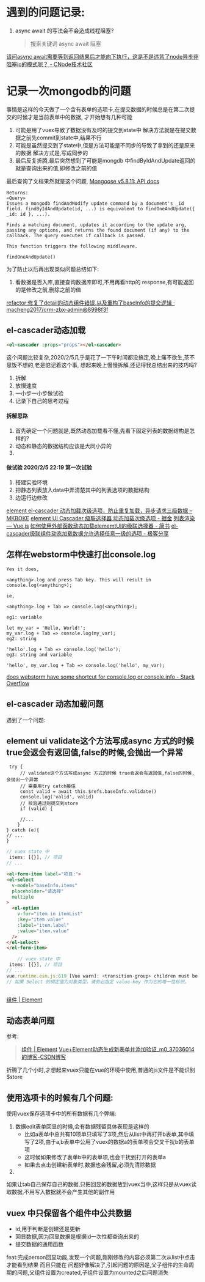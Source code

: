 # 遇到的问题记录:
1. async await 的写法会不会造成线程阻塞? 

    >搜索关键词 async await 阻塞 

[请问async await需要等到返回结果后才能向下执行，这是不是违背了node异步非阻塞io的模式呢？ - CNode技术社区](https://cnodejs.org/topic/57d289dcdd64a7dd387f387e)

# 记录一次mongodb的问题

事情是这样的今天做了一个含有表单的选项卡,在提交数据的时候总是在第二次提交的时候才是当前表单中的数据,
才开始想有几种可能
1. 可能是用了vuex导致了数据没有及时的提交到state中 解决方法就是在提交数据之前先commit到state中,结果不行
2. 可能是虽然提交到了state中,但是方法可能是不同步的导致了拿到的还是原来的数据 解决方式是,写成同步的
3. 最后反复折腾,最后突然想到了可能是mongdb 中findByIdAndUpdate返回的就是查询出来的值,即修改之前的值

最后查询了文档果然就是这个问题,
[Mongoose v5.8.11: API docs](https://mongoosejs.com/docs/api.html#model_Model.findByIdAndUpdate)

    Returns:
    «Query»
    Issues a mongodb findAndModify update command by a document's _id field. findByIdAndUpdate(id, ...) is equivalent to findOneAndUpdate({ _id: id }, ...).
    
    Finds a matching document, updates it according to the update arg, passing any options, and returns the found document (if any) to the callback. The query executes if callback is passed.
    
    This function triggers the following middleware.
    
    findOneAndUpdate()

为了防止以后再出现类似问题总结如下:
1. 看数据是否入库,直接查询数据库即可,不用再看http的 response,有可能返回的是修改之前,删除之前的值

[refactor:修复了detail的动态组件错误,以及重构了baseInfo的提交逻辑 · macheng2017/crm-zbx-admin@8998f3f](https://github.com/macheng2017/crm-zbx-admin/commit/8998f3f11c30239216b3cbac0aba3768cda29d28)

## el-cascader动态加载
```html
<el-cascader :props="props"></el-cascader>
```

这个问题比较复杂,2020/2/5几乎是花了一下午时间都没搞定,晚上痛不欲生,茶不思饭不想的,老是惦记着这个事,
想起来晚上慢慢拆解,还记得我总结出来的技巧吗?
1. 拆解
2. 放慢速度
3. 一小步一小步做试验
4. 记录下自己的思考过程

#### 拆解思路
1. 首先确定一个问题就是,既然动态加载看不懂,先看下固定列表的数据结构是怎样的?
2. 动态和静态的数据结构应该是大同小异的
3. 

#### 做试验 2020/2/5 22:19 第一次试验
1. 搭建实验环境
2. 把静态列表放入data中弄清楚其中的列表选项的数据结构
3. 边运行边修改





[element el-cascader 动态加载次级选项，防止重复加载，异步请求三级数据 – MKBOKE](https://www.mkboke.com/note-book/146/)
[element UI Cascader 级联选择器 动态加载次级选项 - 掘金](https://juejin.im/post/5bd90f67e51d452ef37d4541)
[列表渲染 — Vue.js](https://cn.vuejs.org/v2/guide/list.html#%E6%B3%A8%E6%84%8F%E4%BA%8B%E9%A1%B9)
[如何使用外部函数动态加载elememtUI的级联选择器 - 简书](https://www.jianshu.com/p/91a409bc59f2)
[el-cascader级联组件动态加载数据允许选择任意一级的选项 - 极客分享](https://www.geek-share.com/detail/2769427712.html)

## 怎样在webstorm中快速打出console.log


    Yes it does,
    
    <anything>.log and press Tab key. This will result in console.log(<anything>);
    
    ie,
    
    <anything>.log + Tab => console.log(<anything>);
    
    eg1: variable
    
    let my_var = 'Hello, World!';
    my_var.log + Tab => console.log(my_var);
    eg2: string
    
    'hello'.log + Tab => console.log('hello');
    eg3: string and variable
    
    'hello', my_var.log + Tab => console.log('hello', my_var);
    

[does webstorm have some shortcut for console.log or console.info - Stack Overflow](https://stackoverflow.com/questions/32960725/does-webstorm-have-some-shortcut-for-console-log-or-console-info)

## el-cascader 动态加载问题

遇到了一个问题:


## element ui validate这个方法写成async 方式的时候 true会返会有返回值,false的时候,会抛出一个异常
```js{3}
 try {
     // validate这个方法写成async 方式的时候 true会返会有返回值,false的时候,会抛出一个异常
     // 需要用try catch接住
     const valid = await this.$refs.baseInfo.validate()
     console.log('valid', valid)
     // 校验通过则提交到store
     if (valid) {
    
     //...
    }
} catch (e){
// ...
}
```

```js
// vuex state 中
 items: [{}], // 项目
// ...
```

```html
<el-form-item label="项目:">
<el-select
  v-model="baseInfo.items"
  placeholder="请选择"
  multiple
>
  <el-option
    v-for="item in itemList"
    :key="item.value"
    :label="item.label"
    :value="item.value"
  />
</el-select>
</el-form-item>
```

```js
    // vuex state 中
 items: [{}], // 项目
// ...
vue.runtime.esm.js:619 [Vue warn]: <transition-group> children must be keyed: <ElTag>
// 如果 Select 的绑定值为对象类型，请务必指定 value-key 作为它的唯一性标识。
```

```js

```
[组件 | Element](https://element.eleme.cn/#/zh-CN/component/select#chuang-jian-tiao-mu)


## 动态表单问题

参考:
> [组件 | Element](https://element.eleme.cn/#/zh-CN/component/form#dong-tai-zeng-jian-biao-dan-xiang)
> [Vue+Element动态生成新表单并添加验证_m0_37036014的博客-CSDN博客](https://blog.csdn.net/m0_37036014/article/details/84104903)


折腾了几个小时,才想起来vuex只能在vue的环境中使用,普通的js文件是不能识别$store

## 使用选项卡的时候有几个问题:
使用vuex保存选项卡中的所有数据有几个弊端:
1. 数据edit表单回显的时候,会有数据残留具体表现是这样的
    * 比如a表单中总共有10项单只填写了3项,然后从list中再打开b表单,其中填写了2项,由于a,b表单中公用了vuex的数据a的表单项会交叉干扰b的表单项
    * 这时候如果修改了表单b中的表单项,也会干扰到打开的表单a
    * 如果去点击创建新表单时,数据也会残留,必须先清除数据
2. 

如果让tab自己保存自己的数据,只把回显的数据放到vuex当中,这样只是从vuex读取数据,不用写入数据就不会产生其他的副作用      


## vuex 中只保留各个组件中公共数据
* id,用于判断是创建还是更新
* 回显数据,因为回显数据是根据id一次性都查询出来的
* 提交数据的通用函数


feat:完成person回显功能,发现一个问题,刚刚修改的内容必须第二次从list中点击才能看到结果
而且只能在
问题好像解决了,引起问题的原因是,父子组件的生命周期的问题,父组件设置为created,子组件设置为mounted之后问题消失

